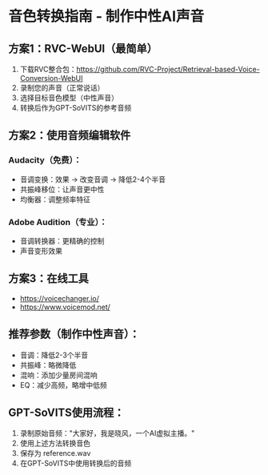 # 音色转换指南 - 制作中性AI声音

## 方案1：RVC-WebUI（最简单）
1. 下载RVC整合包：https://github.com/RVC-Project/Retrieval-based-Voice-Conversion-WebUI
2. 录制您的声音（正常说话）
3. 选择目标音色模型（中性声音）
4. 转换后作为GPT-SoVITS的参考音频

## 方案2：使用音频编辑软件
### Audacity（免费）：
- 音调变换：效果 → 改变音调 → 降低2-4个半音
- 共振峰移位：让声音更中性
- 均衡器：调整频率特征

### Adobe Audition（专业）：
- 音调转换器：更精确的控制
- 声音变形效果

## 方案3：在线工具
- https://voicechanger.io/
- https://www.voicemod.net/

## 推荐参数（制作中性声音）：
- 音调：降低2-3个半音
- 共振峰：略微降低
- 混响：添加少量房间混响
- EQ：减少高频，略增中低频

## GPT-SoVITS使用流程：
1. 录制原始音频："大家好，我是晓风，一个AI虚拟主播。"
2. 使用上述方法转换音色
3. 保存为 reference.wav
4. 在GPT-SoVITS中使用转换后的音频
